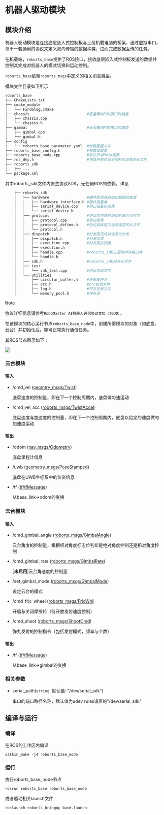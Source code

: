 # 机器人驱动模块

## 模块介绍

机器人驱动模块是连接底层嵌入式控制板与上层机载电脑的桥梁，通过虚拟串口，基于一套通用的协议来定义双向传输的数据种类，进而完成数据互传的任务。

在机载端，`roborts_base`提供了ROS接口，接收底层嵌入式控制板发送的数据并控制其完成对机器人的模式切换和运动控制。

`roborts_base`依赖`roborts_msgs`中定义的相关消息类型。

模块文件目录如下所示
```bash
roborts_base
├── CMakeLists.txt
├── cmake_module
│   └── FindGlog.cmake
├── chassis                          #底盘模块ROS接口封装类
│   ├── chassis.cpp
│   └── chassis.h
├── gimbal                           #云台模块ROS接口封装类
│   ├── gimbal.cpp
│   └── gimbal.h
├── config
│   └── roborts_base_parameter.yaml  #参数配置文件
├── roborts_base_config.h            #参数读取类
├── roborts_base_node.cpp            #核心节点Main函数
├── ros_dep.h                        #包括所有协议对应ROS消息的头文件
├── roborts_sdk                     
│   ├── ...
└── package.xml
```
其中roborts_sdk文件内原生协议SDK，无任何ROS的依赖，详见
```bash
    ├── roborts_sdk
    │   ├── hardware                 #硬件层完成对协议数据的收发
    │   │   ├── hardware_interface.h #硬件层基类
    │   │   ├── serial_device.cpp    #串口设备实现类
    │   │   └── serial_device.h
    │   ├── protocol                 #协议层完成对协议的解包与打包
    │   │   ├── protocol.cpp         #协议层类
    │   │   ├── protocol_define.h    #协议具体定义消息类型的头文件
    │   │   └── protocol.h
    │   ├── dispatch                 #分发层完成对消息的分发
    │   │   ├── dispatch.h           #分发层类
    │   │   ├── execution.cpp        #分发层执行类
    │   │   ├── execution.h
    │   │   ├── handle.cpp           #roborts_sdk三层的对外接口类
    │   │   └── handle.h
    │   ├── sdk.h                    #roborts_sdk对外头文件
    │   ├── test
    │   │   └── sdk_test.cpp         #协议测试文件
    │   └── utilities
    │       ├── circular_buffer.h    #环形缓冲池
    │       ├── crc.h                #crc校验文件
    │       ├── log.h                #日志记录文件
    │       └── memory_pool.h        #内存池
```

>[!Note]
>协议详细信息请参考`RoboMaster AI机器人通信协议文档（TODO）`。


在该模块的核心运行节点`roborts_base_node`中，创建所需模块的对象（如底盘、云台）并初始化后，即可正常执行通信任务。

其ROS节点图示如下：

![](https://rm-static.djicdn.com/documents/20758/002d528eb36ad1550474043463957284.png)

### 云台模块

#### 输入

* /cmd_vel ([geomtry_msgs/Twist]())

  底盘速度的控制量，即在下一个控制周期内，底盘做匀速运动

* /cmd_vel_acc ([roborts_msgs/TwistAccel]())

  底盘速度与加速度的控制量，即在下一个控制周期内，底盘以给定的速度做匀加速度运动


#### 输出

* /odom ([nav_msgs/Odometry]())

  底盘里程计信息

* /uwb ([geometry_msgs/PoseStamped]())

  底盘在UWB坐标系中的位姿信息

* /tf ([tf/tfMessage](http://docs.ros.org/api/tf/html/msg/tfMessage.html))

  从base_link->odom的变换


### 云台模块

#### 输入

* /cmd_gimbal_angle ([roborts_msgs/GimbalAngle]())

  云台角度的控制量，根据相对角度标志位判断是绝对角度控制还是相对角度控制

* /cmd_gimbal_rate ([roborts_msgs/GimbalRate]())

  [**未启用**]云台角速度的控制量

* /set_gimbal_mode ([roborts_msgs/GimbalMode]())

  设定云台的模式

* /cmd_fric_wheel ([roborts_msgs/FricWhl]())

  开启与关闭摩擦轮（待开放发射速度控制）

* /cmd_shoot ([roborts_msgs/ShootCmd]())

  弹丸发射的控制指令（包括发射模式，频率与个数）

#### 输出

* /tf ([tf/tfMessage](http://docs.ros.org/api/tf/html/msg/tfMessage.html))
  
  从base_link->gimbal的变换

### 相关参数

* serial_path(`string`, 默认值: "/dev/serial_sdk")

    串口的端口路径名称，默认值为udev rules设置的"/dev/serial_sdk"

## 编译与运行

### 编译

在ROS的工作区内编译

```shell
catkin_make -j4 roborts_base_node
```

### 运行

执行roborts_base_node节点

```shell
rosrun roborts_base roborts_base_node
```

或者启动相关launch文件

```shell
roslaunch roborts_bringup base.launch
```


